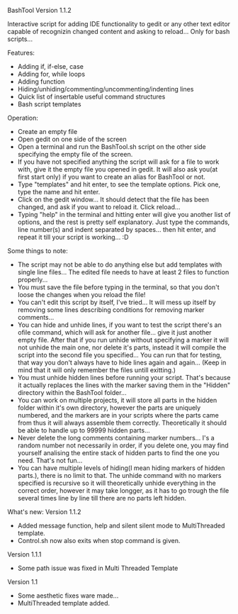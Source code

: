 BashTool
Version 1.1.2

Interactive script for adding IDE functionality to gedit or any other text editor capable of recognizin changed content and asking to reload... Only for bash scripts...

Features:
- Adding if, if-else, case
- Adding for, while loops
- Adding function
- Hiding/unhiding/commenting/uncommenting/indenting lines
- Quick list of insertable useful command structures
- Bash script templates

Operation:
- Create an empty file
- Open gedit on one side of the screen
- Open a terminal and run the BashTool.sh script on the other side specifying the empty file of the screen.
- If you have not specified anything the script will ask for a file to work with, give it the empty file you opened in gedit. It will also ask you(at first start only) if you want to create an alias for BashTool or not.
- Type "templates" and hit enter, to see the template options. Pick one, type the name and hit enter.
- Click on the gedit window... It should detect that the file has been changed, and ask if you want to reload it. Click reload...
- Typing "help" in the terminal and hitting enter will give you another list of options, and the rest is pretty self explanatory. Just type the commands, line number(s) and indent separated by spaces... then hit enter, and repeat it till your script is working... :D

Some things to note:
- The script may not be able to do anything else but add templates with single line files... The edited file needs to have at least 2 files to function properly...
- You must save the file before typing in the terminal, so that you don't loose the changes when you reload the file!
- You can't edit this script by itself, I've tried... It will mess up itself by removing some lines describing conditions for removing marker comments...
- You can hide and unhide lines, if you want to test the script there's an ofile command, which will ask for another file... give it just another empty file. After that if you run unhide without specifying a marker it will not unhide the main one, nor delete it's parts, instead it will compile the script into the second file you specified... You can run that for testing, that way you don't always have to hide lines again and again... (Keep in mind that it will only remember the files untill exitting.)
- You must unhide hidden lines before running your script. That's because it actually replaces the lines with the marker saving them in the "Hidden" directory within the BashTool folder...
- You can work on multiple projects, it will store all parts in the hidden folder within it's own directory, however the parts are uniquely numbered, and the markers are in your scripts where the parts came from thus it will always assemble them correctly. Theoretically it should be able to handle up to 99999 hidden parts...
- Never delete the long comments containing marker numbers... I's a random number not necessarily in order, if you delete one, you may find yourself analising the entire stack of hidden parts to find the one you need. That's not fun...
- You can have multiple levels of hiding(I mean hiding markers of hidden parts.), there is no limit to that. The unhide command with no markers specified is recursive so it will theoretically unhide everything in the correct order, however it may take longger, as it has to go trough the file several times line by line till there are no parts left hidden.

What's new:
Version 1.1.2
  - Added message function, help and silent silent mode to MultiThreaded template.
  - Control.sh now also exits when stop command is given.

Version 1.1.1
  - Some path issue was fixed in Multi Threaded Template

Version 1.1
  - Some aesthetic fixes ware made...
  - MultiThreaded template added.
